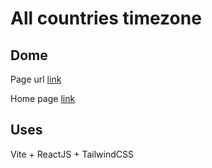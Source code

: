 # All countries timezone

## Dome

Page url [link](https://appsaeed.github.io/timezone)

Home page [link](https://appsaeed.github.io)


## Uses
Vite + ReactJS + TailwindCSS
